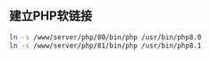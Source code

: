 ## 建立PHP软链接

```bash
ln -s /www/server/php/80/bin/php /usr/bin/php8.0
ln -s /www/server/php/81/bin/php /usr/bin/php8.1
```